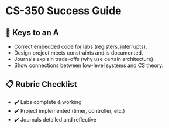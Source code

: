 # CS-350 Success Guide

## 🎯 Keys to an A
- Correct embedded code for labs (registers, interrupts).  
- Design project meets constraints and is documented.  
- Journals explain trade-offs (why use certain architecture).  
- Show connections between low-level systems and CS theory.  

## 📋 Rubric Checklist
- ✔️ Labs complete & working  
- ✔️ Project implemented (timer, controller, etc.)  
- ✔️ Journals detailed and reflective  
